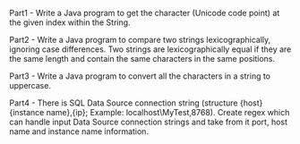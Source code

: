 Part1 -	Write a Java program to get the character (Unicode code point) at the given index within the String.

Part2 -	Write a Java program to compare two strings lexicographically, ignoring case differences. Two strings are lexicographically equal if they are the same length and contain the same characters in the same positions.

Part3 -	Write a Java program to convert all the characters in a string to uppercase.

Part4 -	There is SQL Data Source connection string (structure {host}\{instance name},{ip}; Example: localhost\MyTest,8768). Create regex which can handle input Data Source connection strings and take from it port, host name and instance name information.
